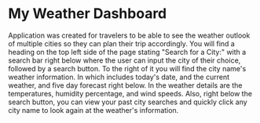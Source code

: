# My Weather Dashboard

Application was created for travelers to be able to see the weather outlook of multiple cities so they can plan their trip accordingly. You will find a heading on the top left side of the page stating "Search for a City:" with a search bar right below where the user can input the city of their choice, followed by a search button. To the right of it you will find the city name's weather information. In which includes today's date, and the current weather, and five day forecast right below. In the weather details are the temperatures, humidity percentage, and wind speeds. Also, right below the search button, you can view your past city searches and quickly click any city name to look again at the weather's information.


